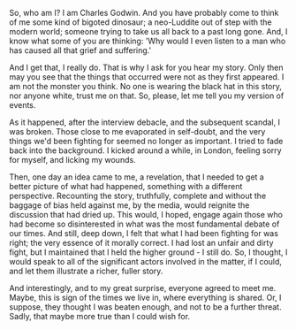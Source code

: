So, who am I? I am Charles Godwin. And you have probably come to think of me some kind of bigoted dinosaur; a neo-Luddite out of step with the modern world; someone trying to take us all back to a past long gone. And, I know what some of you are thinking: 'Why would I even listen to a man who has caused all that grief and suffering.'

And I get that, I really do. That is why I ask for you hear my story. Only then may you see that the things that occurred were not as they first appeared. I am not the monster you think. No one is wearing the black hat in this story, nor anyone white, trust me on that. So, please, let me tell you my version of events.

As it happened, after the interview debacle, and the subsequent scandal, I was broken. Those close to me evaporated in self-doubt, and the very things we'd been fighting for seemed no longer as important. I tried to fade back into the background. I kicked around a while, in London, feeling sorry for myself, and licking my wounds.

Then, one day an idea came to me, a revelation, that I needed to get a better picture of what had happened, something with a different perspective. Recounting the story, truthfully, complete and without the baggage of bias held against me, by the media, would reignite the discussion that had dried up. This would, I hoped, engage again those who had become so disinterested in what was the most fundamental debate of our times. And still, deep down, I felt that what I had been fighting for was right; the very essence of it morally correct. I had lost an unfair and dirty fight, but I maintained that I held the higher ground - I still do. So, I thought, I would speak to all of the significant actors involved in the matter, if I could, and let them illustrate a richer, fuller story.

And interestingly, and to my great surprise, everyone agreed to meet me. Maybe, this is sign of the times we live in, where everything is shared. Or, I suppose, they thought I was beaten enough, and not to be a further threat. Sadly, that maybe more true than I could wish for.
